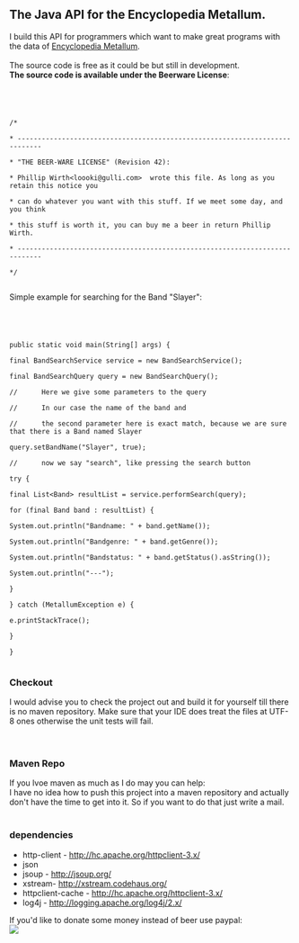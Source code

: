 <h2>The Java API for the Encyclopedia Metallum.</h2>

I build this API for programmers which want to make great programs with the data of <a href='http://www.metal-archives.com/'>Encyclopedia Metallum<a>.<br>
<br>
The source code is free as it could be but still in development.<br>
<b>The source code is available under the Beerware License</b>:<br>
<pre><code><br>
<br>
/*<br>
* ----------------------------------------------------------------------------<br>
* "THE BEER-WARE LICENSE" (Revision 42):<br>
* Phillip Wirth&lt;loooki@gulli.com&gt;  wrote this file. As long as you retain this notice you<br>
* can do whatever you want with this stuff. If we meet some day, and you think<br>
* this stuff is worth it, you can buy me a beer in return Phillip Wirth.<br>
* ----------------------------------------------------------------------------<br>
*/<br>
</code></pre>


Simple example for searching for the Band "Slayer":<br>
<pre><code><br>
<br>
public static void main(String[] args) {<br>
final BandSearchService service = new BandSearchService();<br>
final BandSearchQuery query = new BandSearchQuery();<br>
//		Here we give some parameters to the query<br>
//		In our case the name of the band and<br>
//		the second parameter here is exact match, because we are sure that there is a Band named Slayer<br>
query.setBandName("Slayer", true);<br>
//		now we say "search", like pressing the search button<br>
try {<br>
final List&lt;Band&gt; resultList = service.performSearch(query);<br>
for (final Band band : resultList) {<br>
System.out.println("Bandname: " + band.getName());<br>
System.out.println("Bandgenre: " + band.getGenre());<br>
System.out.println("Bandstatus: " + band.getStatus().asString());<br>
System.out.println("---");<br>
}<br>
} catch (MetallumException e) {<br>
e.printStackTrace();<br>
}<br>
}<br>
</code></pre>

<h3>Checkout</h3>
I would advise you to check the project out and build it for yourself till there is no maven repository. Make sure that your IDE does treat the files at UTF-8 ones otherwise the unit tests will fail.<br>
<br>
<br>
<h3>Maven Repo</h3>
If you lvoe maven as much as I do may you can help:<br>
I have no idea how to push this project into a maven repository and actually don't have the time to get into it. So if you want to do that just write a mail.<br>
<br>
<h3>dependencies</h3>
<ul>
<li>http-client - <a href='http://hc.apache.org/httpclient-3.x/'>http://hc.apache.org/httpclient-3.x/</a></li>
<li>json</li>
<li>jsoup - <a href='http://jsoup.org/'>http://jsoup.org/</a></li>
<li>xstream- <a href='http://xstream.codehaus.org/'>http://xstream.codehaus.org/</a></li>
<li>httpclient-cache - <a href='http://hc.apache.org/httpclient-3.x/'>http://hc.apache.org/httpclient-3.x/</a></li>
<li>log4j - <a href='http://logging.apache.org/log4j/2.x/'>http://logging.apache.org/log4j/2.x/</a></li>
</ul>


If you'd like to donate some money instead of beer use paypal:<br>
<a href='https://www.paypal.com/cgi-bin/webscr?cmd=_s-xclick&hosted_button_id=BYMWLLFLKU66N'><img src='https://www.paypalobjects.com/en_US/i/btn/btn_donateCC_LG.gif'><a>
